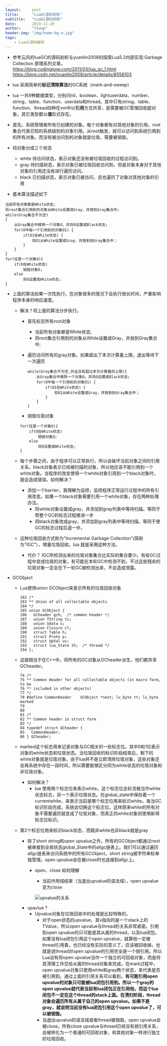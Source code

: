 ```yaml
---
layout:     post
title:      "LuaGC源码剖析"
subtitle:   "LuaGC源码剖析"
date:       2019-11-29
author:     "CSoap"
header-img: "img/home-bg-o.jpg"
tags:
    - LuaGC源码解析
---
```

- 参考云风的luaGC的源码剖析与yuanlin2008的探索Lua5.2内部实现:Garbage Collection 原理系列文章。
https://blog.codingnow.com/2011/03/lua_gc_1.html
https://blog.csdn.net/yuanlin2008/article/details/8558103

- lua 采用简单的**标记清除算法**的GC系统（mark-and-sweep）
- lua 一共9种数据类型，分别问nil、boolean、lightuserdata、number、string、table、function、userdata和thread。其中只有string、table、function、thread四种在vm中以**引用**方式共享，是需要被GC管理回收䣌对象，其它类型都以**值**形式存在。
- 首先，系统管理者所有已创建的对象。每个对象都有对其他对象的引用。root集合代表已知的系统级别的对象引用。从root触发，就可以访问到系统引用到的所有对象。而没有被访问到的对象就是垃圾，需要被销毁。

- 将对象分成三个状态
    - white 待访问状态，表示对象还没有被垃圾回收的过程访问到。
    - gray 待扫描状态，表示对象已被垃圾回收访问到，但是对象本身对于其他对象的引用还没有进行遍历访问。
    - black 已扫描状态，表示对象已被访问，且也遍历了对象对其他对象的引用

- 基本算法描述如下

```
当前所有对象都是White状态;
将root集合引用到的对象从White设置成Gray，并放到Gray集合中;
while(Gray集合不为空)
{
	从Gray集合中移除一个对象O，并将O设置成Black状态;
	for(O中每一个引用到的对象O1) {
		if(O1在White状态) {
			将O1从White设置成Gray，并放到到Gray集合中；
		}
	}
}
for(任意一个对象O){
	if(O在White状态)
		销毁对象O;
	else
		将O设置成White状态;
}
```

- 上面的算法如果一次性执行，在对象很多的情况下会执行很长时间，严重影响程序本身的响应速度。
    - 解决？将上面的算法分步执行。
        - 首先标志所有root对象
            - 当前所有对象都是White状态;
            - 将root集合引用到的对象从White设置成Gray，并放到Gray集合中;
        - 遍历访问所有的gray对象。如果超出了本次计算量上限，退出等待下一次遍历

            ```
            while(Gray集合不为空,并且没有超过本次计算量的上限){
                从Gray集合中移除一个对象O，并将O设置成Black状态;
                for(O中每一个引用到的对象O1) {
                    if(O1在White状态) {
                        将O1从White设置成Gray，并放到到Gray集合中；
                    }
                }
            }
            ```
        - 销毁垃圾对象

        ```
        for(任意一个对象O){
            if(O在White状态)
                销毁对象O;
            else
                将O设置成White状态;
        }
        ```
    - 每个步骤之间，由于程序可以正常执行，所以会破坏当前对象之间的引用关系。black对象表示已经被扫描的对象，所以他应该不能引用到一个white对象。当程序的改变使得一个white对象引用到一个black对象时，就会造成错误。如何解决？
        - 添加一个barrier，我理解为监控，监控程序正常运行过程中的所有引用改变。如果一个black对象需要引用一个white对象，存在两种处理办法。
            - 将white对象设置成gray，并添加到gray列表中等待扫描。等同于帮整个GC的标志过程推进一步
            - 将black对象改成gray，并添加到gray列表中等待扫描。等同于使GC的标志过程后退一步。
    - 这种垃圾回收方式称为"Incremental Garbage Collection"(简称为"IGC"），增量垃圾回收。lua 就是采用这种方法。
        - 代价？ IGC所检测出来的垃圾对象集合比实际的集合要少。有些GC过程中变成垃圾的对象，有可能在本轮GC中检测不到，不过这些残余的垃圾对象一定会在下一轮GC被检测出来，不会造成泄露。

- GCObject
    - Lua使用union GCObject来表示所有的垃圾回收对象

        ```
        182 /*
        183 ** Union of all collectable objects
        184 */
        185 union GCObject {
        186   GCheader gch;  /* common header */
        187   union TString ts;
        188   union Udata u;
        189   union Closure cl;
        190   struct Table h;
        191   struct Proto p;
        192   struct UpVal uv;
        193   struct lua_State th;  /* thread */
        194 };
        ```

    - 这就相当于在C++中，将所有的GC对象从GCheader派生，他们都共享GCheader。
        ```
        74 /*
        75 ** Common Header for all collectable objects (in macro form, to be
        76 ** included in other objects)
        77 */
        78 #define CommonHeader    GCObject *next; lu_byte tt; lu_byte marked
        79 
        80 
        81 /*
        82 ** Common header in struct form
        83 */
        84 typedef struct GCheader {
        85   CommonHeader;  
        86 } GCheader;
        ```

    - marked这个标志用来记录对象与GC相关的一些标志位。其中0和1位表示对象的white状态和垃圾状态。当垃圾回收的标识阶段结束后，剩下的white对象就是垃圾对象。由于lua并不是立即清除垃圾对象，这些对象还会再系统中存在一段时间，所以需要能够区分同为white状态的垃圾对象和非垃圾对象。
        - 如何解决？
            - lua 使用两个标志位来表示white。这个标志位会轮流被当作white状态标志，另一个表示垃圾状态。在global_state中保存着一个currentwhite，来表示当前是哪个标志位用来标识white。每当GC标识阶段完成，系统会切换这个标志位，这样原来white的所有对象不需要遍历就变成了垃圾对象，而真正的white对象则使用新得标志位标识。
    - 第2个标志位用来标识black状态，而既非white也非black就是gray
        - 除了short string和open upvalue之外，所有的GCObject都通过next被串接到全局状态global_State中的allgc链表上。我们可以通过遍历allgc链表来访问系统中的所有GCObject。short string被字符串标单独管理。open upvalue会在被close时也连接到allgc上。
            - open、close 如何理解
                - 当前作用域结束（当退出upvalue的语法域），open upvalue变为close

                ![upvalue的关系](http://csoap.github.io/img/in-post/post-js-version/gc_2.png "upvalue的关系")
        - upavlue ?
            - Upvalue对象在垃圾回收中的处理是比较特殊的。
                - 对于open状态的upvalue，其v指向的是一个stack上的TValue，所以open upvalue与thread的关系非常紧密。引用到open upvalue的只可能是其从属的thread，以及lua闭包。如果没有lua闭包引用这个open upvalue，就算他一定被thread引用着，也已经没有实际的意义了，应该被回收掉。也就是说thread对open upvalue的引用完全是一个弱引用。所以Lua没有将open upvalue当作一个独立的可回收对象，而是将其清理工作交给从属的thread对象来完成。在mark过程中，open upvalue对象只使用white和gray两个状态，来代表是否被引用到。通过上面的引用关系可以看到，**有可能引用open upvalue的对象只可能被lua闭包引用到。所以一个gray的open upvalue就代表当前有lua闭包正在引用他，而这个lua闭包不一定在这个thread的stack上面。在清扫阶段，thread对象会遍历所有从属于自己的open upvalue。如果不是gray，就说明当前没有lua闭包引用这个open upvalue了，可以被销毁。**
                - 当退出upvalue的语法域或者thread被销毁，open upvalue会被close。所有close upvalue与thread已经没有弱引用关系，会被转化为一个普通的可回收对象，和其他对象一样进行独立的垃圾回收。




